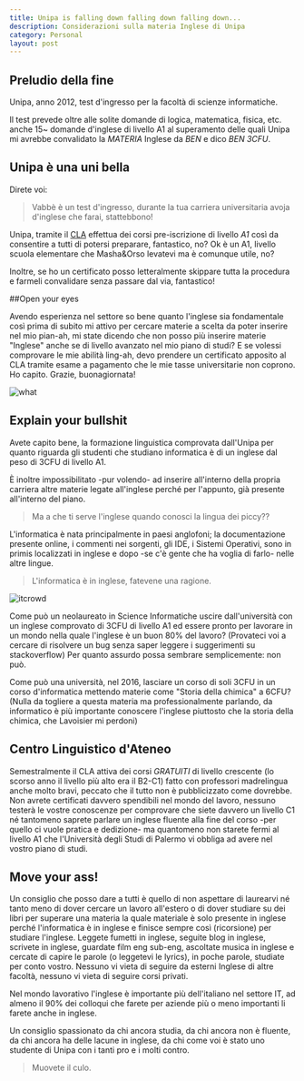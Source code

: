 ```yaml
---
title: Unipa is falling down falling down falling down...
description: Considerazioni sulla materia Inglese di Unipa
category: Personal
layout: post
---
```

## Preludio della fine

Unipa, anno 2012, test d'ingresso per la facoltà di scienze informatiche.

Il test prevede oltre alle solite domande di logica, matematica, fisica, etc. anche 15~ domande d'inglese di livello A1 al superamento delle quali Unipa mi avrebbe convalidato la *MATERIA* Inglese da *BEN* e dico *BEN 3CFU*.

## Unipa è una uni bella

Direte voi:

>Vabbè è un test d'ingresso, durante la tua carriera universitaria avoja d'inglese che farai, stattebbono!

Unipa, tramite il [CLA](http://www.unipa.it/amministrazione/area1/uoa02) effettua dei corsi pre-iscrizione di livello *A1* così da consentire a tutti di potersi preparare, fantastico, no? Ok è un A1, livello scuola elementare che Masha&Orso levatevi ma è comunque utile, no?

Inoltre, se ho un certificato posso letteralmente skippare tutta la procedura e farmeli convalidare senza passare dal via, fantastico!

##Open your eyes

Avendo esperienza nel settore so bene quanto l'inglese sia fondamentale così prima di subito mi attivo per cercare materie a scelta da poter inserire nel mio pian-ah, mi state dicendo che non posso più inserire materie "Inglese" anche se di livello avanzato nel mio piano di studi? E se volessi comprovare le mie abilità ling-ah, devo prendere un certificato apposito al CLA tramite esame a pagamento che le mie tasse universitarie non coprono. Ho capito. Grazie, buonagiornata!

![what]({{site.image_url}}/what.gif)

## Explain your bullshit

Avete capito bene, la formazione linguistica comprovata dall'Unipa per quanto riguarda gli studenti che studiano informatica è di un inglese dal peso di 3CFU di livello A1.

È inoltre impossibilitato -pur volendo- ad inserire all'interno della propria carriera altre materie legate all'inglese perché per l'appunto, già presente all'interno del piano.

>Ma a che ti serve l'inglese quando conosci la lingua dei piccy??

L'informatica è nata principalmente in paesi anglofoni; la documentazione presente online, i commenti nei sorgenti, gli IDE, i Sistemi Operativi, sono in primis localizzati in inglese e dopo -se c'è gente che ha voglia di farlo- nelle altre lingue. 

>L'informatica è in inglese, fatevene una ragione.

![itcrowd]({{site.image_url}}/itcrowd.gif)

Come può un neolaureato in Science Informatiche uscire dall'università con un inglese comprovato di 3CFU di livello A1 ed essere pronto per lavorare in un mondo nella quale l'inglese è un buon 80% del lavoro? (Provateci voi a cercare di risolvere un bug senza saper leggere i suggerimenti su stackoverflow) Per quanto assurdo possa sembrare semplicemente: non può.

Come può una università, nel 2016, lasciare un corso di soli 3CFU in un corso d'informatica mettendo materie come "Storia della chimica" a 6CFU? (Nulla da togliere a questa materia ma professionalmente parlando, da informatico è più importante conoscere l'inglese piuttosto che la storia della chimica, che Lavoisier mi perdoni)

## Centro Linguistico d'Ateneo

Semestralmente il CLA attiva dei corsi *GRATUITI* di livello crescente (lo scorso anno il livello più alto era il B2-C1) fatto con professori madrelingua anche molto bravi, peccato che il tutto non è pubblicizzato come dovrebbe. Non avrete certificati davvero spendibili nel mondo del lavoro, nessuno testerà le vostre conoscenze per comprovare che siete davvero un livello C1 né tantomeno saprete parlare un inglese fluente alla fine del corso -per quello ci vuole pratica e dedizione- ma quantomeno non starete fermi al livello A1 che l'Università degli Studi di Palermo vi obbliga ad avere nel vostro piano di studi. 

## Move your ass!

Un consiglio che posso dare a tutti è quello di non aspettare di laurearvi né tanto meno di dover cercare un lavoro all'estero o di dover studiare su dei libri per superare una materia la quale materiale è solo presente in inglese perché l'informatica è in inglese e finisce sempre così (ricorsione) per studiare l'inglese. Leggete fumetti in inglese, seguite blog in inglese, scrivete in inglese, guardate film eng sub-eng, ascoltate musica in inglese e cercate di capire le parole (o leggetevi le lyrics), in poche parole, studiate per conto vostro. Nessuno vi vieta di seguire da esterni Inglese di altre facoltà, nessuno vi vieta di seguire corsi privati.

Nel mondo lavorativo l'inglese è importante più dell'italiano nel settore IT, ad almeno il 90% dei colloqui che farete per aziende più o meno importanti li farete anche in inglese.

Un consiglio spassionato da chi ancora studia, da chi ancora non è fluente, da chi ancora ha delle lacune in inglese, da chi come voi è stato uno studente di Unipa con i tanti pro e i molti contro.

> Muovete il culo.
